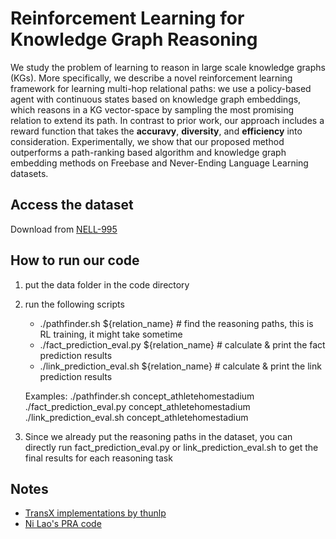 # Reinforcement Learning for Knowledge Graph Reasoning
We study the problem of learning to reason in large scale knowledge graphs (KGs). More specifically, we describe a novel reinforcement learning framework for learning multi-hop relational paths: we use a policy-based agent with continuous states based on knowledge graph embeddings, which reasons in a KG vector-space by sampling the most promising relation to extend its path. In contrast to prior work, our approach includes a reward function that takes the **accuravy**, **diversity**, and **efficiency** into consideration. Experimentally, we show that our proposed method outperforms a path-ranking based algorithm and knowledge graph embedding methods on Freebase and Never-Ending Language Learning datasets.

## Access the dataset
Download from [NELL-995](http://cs.ucsb.edu/~xwhan/datasets/NELL-995.zip)

## How to run our code 
1. put the data folder in the code directory
2. run the following scripts
    *   ./pathfinder.sh ${relation_name}  # find the reasoning paths, this is RL training, it might take sometime
    *   ./fact_prediction_eval.py ${relation_name} # calculate & print the fact prediction results
    *   ./link_prediction_eval.sh ${relation_name} # calculate & print the link prediction results

    Examples:
    ./pathfinder.sh concept_athletehomestadium 
    ./fact_prediction_eval.py concept_athletehomestadium
    ./link_prediction_eval.sh concept_athletehomestadium
3. Since we already put the reasoning paths in the dataset, you can directly run fact_prediction_eval.py or link_prediction_eval.sh to get the final results for each reasoning task

## Notes
* [TransX implementations by thunlp](https://github.com/thunlp/Fast-TransX)
* [Ni Lao's PRA code](http://www.cs.cmu.edu/~nlao/)
